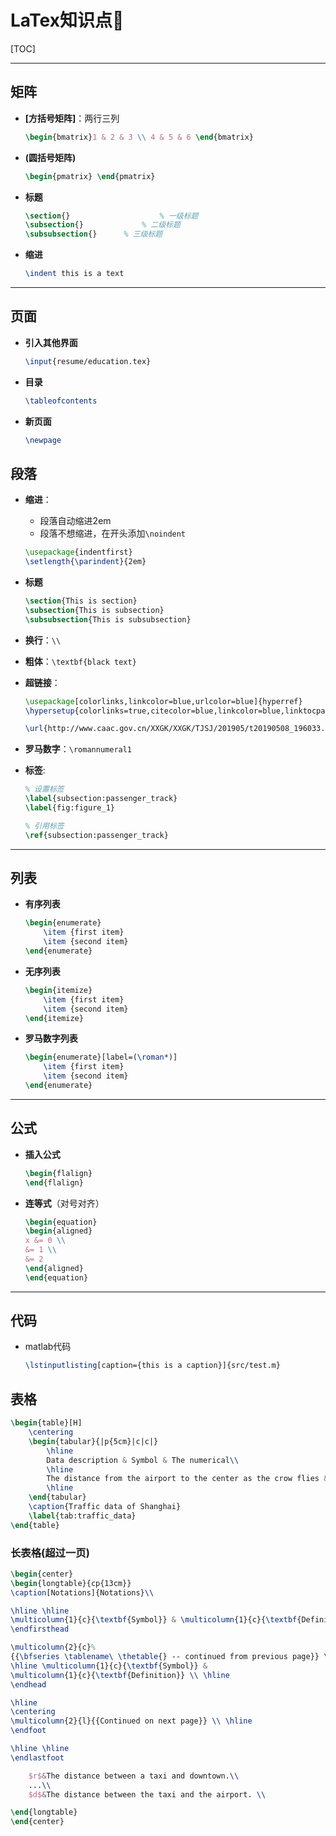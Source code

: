# LaTex知识点🧀️

[TOC]

------

## 矩阵

- **[方括号矩阵]**：两行三列

  ```latex
  \begin{bmatrix}1 & 2 & 3 \\ 4 & 5 & 6 \end{bmatrix}
  ```

- **(圆括号矩阵)**

  ```latex
  \begin{pmatrix} \end{pmatrix}
  ```
  
- **标题**

  ```latex
  \section{}					% 一级标题
  \subsection{}				% 二级标题
  \subsubsection{}		% 三级标题
  ```

- **缩进**

  ```latex
  \indent this is a text
  ```

  

------

## 页面

- **引入其他界面**

  ```latex
  \input{resume/education.tex}
  ```
  
- **目录**

  ```latex
  \tableofcontents
  ```

- **新页面**

  ```latex
  \newpage
  ```



## 段落

- **缩进**：

  - 段落自动缩进2em
  - 段落不想缩进，在开头添加`\noindent`

  ```latex
  \usepackage{indentfirst} 
  \setlength{\parindent}{2em}
  ```

- **标题**

  ```latex
  \section{This is section}
  \subsection{This is subsection}
  \subsubsection{This is subsubsection}
  ```

- **换行**：`\\`

- **粗体**：`\textbf{black text}`

- **超链接**：

  ```latex
  \usepackage[colorlinks,linkcolor=blue,urlcolor=blue]{hyperref}
  \hypersetup{colorlinks=true,citecolor=blue,linkcolor=blue,linktocpage=true}
  
  \url{http://www.caac.gov.cn/XXGK/XXGK/TJSJ/201905/t20190508_196033.html}
  ```

- **罗马数字**：`\romannumeral1`

- **标签**:

  ```latex
  % 设置标签
  \label{subsection:passenger_track}
  \label{fig:figure_1}
  
  % 引用标签
  \ref{subsection:passenger_track}
  ```

  

------

## 列表

- **有序列表**

  ```latex
  \begin{enumerate}
      \item {first item}
      \item {second item}
  \end{enumerate}
  ```

- **无序列表**

  ```latex
  \begin{itemize}
      \item {first item}
      \item {second item}
  \end{itemize}
  ```

- **罗马数字列表**

  ```latex
  \begin{enumerate}[label=(\roman*)]
      \item {first item}
      \item {second item}
  \end{enumerate}
  ```

  

------

## 公式

- **插入公式**

  ```latex
  \begin{flalign}
  \end{flalign}
  ```
  
- **连等式**（对号对齐）

  ```latex
  \begin{equation}
  \begin{aligned}
  x &= 0 \\
  &= 1 \\
  &= 2
  \end{aligned}
  \end{equation}
  ```

  

------

## 代码

- matlab代码

  ```latex
  \lstinputlisting[caption={this is a caption}]{src/test.m}
  ```

  



## 表格

```latex
\begin{table}[H]
    \centering
    \begin{tabular}{|p{5cm}|c|c|}
        \hline
        Data description & Symbol & The numerical\\
        \hline
        The distance from the airport to the center as the crow flies & $r$ &50\\
        \hline
    \end{tabular}
    \caption{Traffic data of Shanghai}
    \label{tab:traffic_data}
\end{table}
```

### 长表格(超过一页)

```latex
\begin{center}
\begin{longtable}{cp{13cm}} 
\caption[Notations]{Notations}\\

\hline \hline
\multicolumn{1}{c}{\textbf{Symbol}} & \multicolumn{1}{c}{\textbf{Definition}}\\ \hline 
\endfirsthead

\multicolumn{2}{c}%
{{\bfseries \tablename\ \thetable{} -- continued from previous page}} \\
\hline \multicolumn{1}{c}{\textbf{Symbol}} &
\multicolumn{1}{c}{\textbf{Definition}} \\ \hline 
\endhead

\hline 
\centering
\multicolumn{2}{l}{{Continued on next page}} \\ \hline
\endfoot

\hline \hline
\endlastfoot

	$r$&The distance between a taxi and downtown.\\
	...\\
	$d$&The distance between the taxi and the airport. \\

\end{longtable}
\end{center}
```

